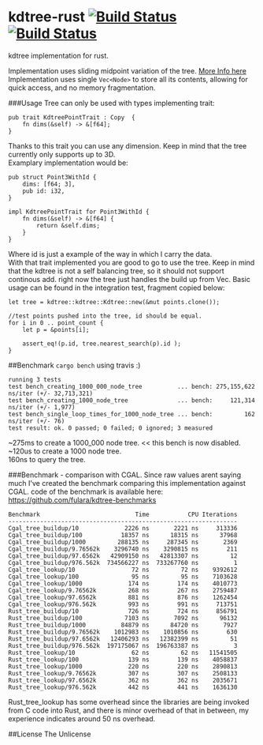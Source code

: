 # kdtree-rust [![Build Status](https://travis-ci.org/fulara/kdtree-rust.svg?branch=develop)](https://travis-ci.org/fulara/kdtree-rust) [![Build Status](https://img.shields.io/crates/v/fux_kdtree.svg?branch=develop)](https://crates.io/crates/fux_kdtree)
kdtree implementation for rust.

Implementation uses sliding midpoint variation of the tree. [More Info here](http://citeseerx.ist.psu.edu/viewdoc/download?doi=10.1.1.74.210&rep=rep1&type=pdf) 
Implementation uses single `Vec<Node>` to store all its contents, allowing for quick access, and no memory fragmentation.

###Usage
Tree can only be used with types implementing trait:
```
pub trait KdtreePointTrait : Copy  {
    fn dims(&self) -> &[f64];
}
```

Thanks to this trait you can use any dimension. Keep in mind that the tree currently only supports up to 3D.  
Examplary implementation would be:
```
pub struct Point3WithId {
    dims: [f64; 3],
    pub id: i32,
}

impl KdtreePointTrait for Point3WithId {
    fn dims(&self) -> &[f64] {
        return &self.dims;
    }
}
```
Where id is just a example of the way in which I carry the data.  
With that trait implemented you are good to go to use the tree. Keep in mind that the kdtree is not a self balancing tree, so it should not support continous add. right now the tree just handles the build up from Vec. Basic usage can be found in the integration test, fragment copied below:
```
let tree = kdtree::kdtree::Kdtree::new(&mut points.clone());

//test points pushed into the tree, id should be equal.
for i in 0 .. point_count {
    let p = &points[i];

    assert_eq!(p.id, tree.nearest_search(p).id );
}
```


##Benchmark
`cargo bench` using travis :)
```
running 3 tests
test bench_creating_1000_000_node_tree          ... bench: 275,155,622 ns/iter (+/- 32,713,321)
test bench_creating_1000_node_tree              ... bench:     121,314 ns/iter (+/- 1,977)
test bench_single_loop_times_for_1000_node_tree ... bench:         162 ns/iter (+/- 76)
test result: ok. 0 passed; 0 failed; 0 ignored; 3 measured
```

~275ms to create a 1000_000 node tree. << this bench is now disabled.  
~120us to create a 1000 node tree.  
160ns to query the tree.  

###Benchmark - comparison with CGAL.
Since raw values arent saying much I've created the benchmark comparing this implementation against CGAL. code of the benchmark is available here: https://github.com/fulara/kdtree-benchmarks
```
Benchmark                           Time           CPU Iterations
-----------------------------------------------------------------
Cgal_tree_buildup/10             2226 ns       2221 ns     313336
Cgal_tree_buildup/100           18357 ns      18315 ns      37968
Cgal_tree_buildup/1000         288135 ns     287345 ns       2369
Cgal_tree_buildup/9.76562k    3296740 ns    3290815 ns        211
Cgal_tree_buildup/97.6562k   42909150 ns   42813307 ns         12
Cgal_tree_buildup/976.562k  734566227 ns  733267760 ns          1
Cgal_tree_lookup/10                72 ns         72 ns    9392612
Cgal_tree_lookup/100               95 ns         95 ns    7103628
Cgal_tree_lookup/1000             174 ns        174 ns    4010773
Cgal_tree_lookup/9.76562k         268 ns        267 ns    2759487
Cgal_tree_lookup/97.6562k         881 ns        876 ns    1262454
Cgal_tree_lookup/976.562k         993 ns        991 ns     713751
Rust_tree_buildup/10              726 ns        724 ns     856791
Rust_tree_buildup/100            7103 ns       7092 ns      96132
Rust_tree_buildup/1000          84879 ns      84720 ns       7927
Rust_tree_buildup/9.76562k    1012983 ns    1010856 ns        630
Rust_tree_buildup/97.6562k   12406293 ns   12382399 ns         51
Rust_tree_buildup/976.562k  197175067 ns  196763387 ns          3
Rust_tree_lookup/10                62 ns         62 ns   11541505
Rust_tree_lookup/100              139 ns        139 ns    4058837
Rust_tree_lookup/1000             220 ns        220 ns    2890813
Rust_tree_lookup/9.76562k         307 ns        307 ns    2508133
Rust_tree_lookup/97.6562k         362 ns        362 ns    2035671
Rust_tree_lookup/976.562k         442 ns        441 ns    1636130
```  
Rust_tree_lookup has some overhead since the libraries are being invoked from C code into Rust, and there is minor overhead of that in between, my experience indicates around 50 ns overhead.

##License
The Unlicense
